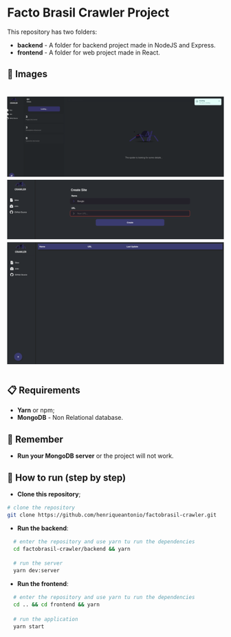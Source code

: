 # Facto Brasil Crawler Project

This repository has two folders:

- **backend** - A folder for backend project made in NodeJS and Express.
- **frontend** - A folder for web project made in React.

## 🗾 Images

<h1 align="center">
  <img src="imgs/img3.png" alt="web"/>
  <img src="imgs/img2.png" alt="web"/>
  <img src="imgs/img1.png" alt="web"/>
<h1>
  
## 📋 Requirements

- **Yarn** or npm;
- **MongoDB** - Non Relational database.

## 🛑 Remember
- **Run your MongoDB server** or the project will not work.

## 🧾 How to run (step by step)

- **Clone this repository**;

```bash
# clone the repository
git clone https://github.com/henriqueantonio/factobrasil-crawler.git

```

- **Run the backend**:

```bash
  # enter the repository and use yarn tu run the dependencies
  cd factobrasil-crawler/backend && yarn
  
  # run the server
  yarn dev:server
```

- **Run the frontend**:

```bash
  # enter the repository and use yarn tu run the dependencies
  cd .. && cd frontend && yarn

  # run the application
  yarn start
```
